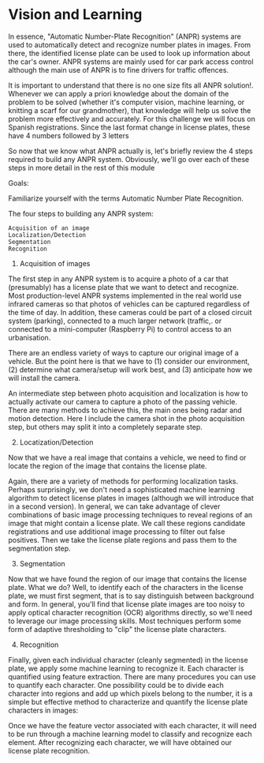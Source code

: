 # Vision and Learning

In essence, "Automatic Number-Plate Recognition" (ANPR) systems are used to automatically detect and recognize number plates in images. From there, the identified license plate can be used to look up information about the car's owner. ANPR systems are mainly used for car park access control although the main use of ANPR is to fine drivers for traffic offences.

It is important to understand that there is no one size fits all ANPR solution!. Whenever we can apply a priori knowledge about the domain of the problem to be solved (whether it's computer vision, machine learning, or knitting a scarf for our grandmother), that knowledge will help us solve the problem more effectively and accurately. For this challenge we will focus on Spanish registrations. Since the last format change in license plates, these have 4 numbers followed by 3 letters

So now that we know what ANPR actually is, let's briefly review the 4 steps required to build any ANPR system. Obviously, we'll go over each of these steps in more detail in the rest of this module

Goals:

Familiarize yourself with the terms Automatic Number Plate Recognition.

The four steps to building any ANPR system:

    Acquisition of an image
    Localization/Detection
    Segmentation
    Recognition

1. Acquisition of images

The first step in any ANPR system is to acquire a photo of a car that (presumably) has a license plate that we want to detect and recognize. Most production-level ANPR systems implemented in the real world use infrared cameras so that photos of vehicles can be captured regardless of the time of day. In addition, these cameras could be part of a closed circuit system (parking), connected to a much larger network (traffic,. or connected to a mini-computer (Raspberry Pi) to control access to an urbanisation.

There are an endless variety of ways to capture our original image of a vehicle. But the point here is that we have to (1) consider our environment, (2) determine what camera/setup will work best, and (3) anticipate how we will install the camera.

An intermediate step between photo acquisition and localization is how to actually activate our camera to capture a photo of the passing vehicle. There are many methods to achieve this, the main ones being radar and motion detection. Here I include the camera shot in the photo acquisition step, but others may split it into a completely separate step.

2. Locatization/Detection

Now that we have a real image that contains a vehicle, we need to find or locate the region of the image that contains the license plate.

Again, there are a variety of methods for performing localization tasks. Perhaps surprisingly, we don't need a sophisticated machine learning algorithm to detect license plates in images (although we will introduce that in a second version). In general, we can take advantage of clever combinations of basic image processing techniques to reveal regions of an image that might contain a license plate. We call these regions candidate registrations and use additional image processing to filter out false positives. Then we take the license plate regions and pass them to the segmentation step.

3. Segmentation

Now that we have found the region of our image that contains the license plate. What we do? Well, to identify each of the characters in the license plate, we must first segment, that is to say distinguish between background and form. In general, you'll find that license plate images are too noisy to apply optical character recognition (OCR) algorithms directly, so we'll need to leverage our image processing skills. Most techniques perform some form of adaptive thresholding to "clip" the license plate characters.

4. Recognition

Finally, given each individual character (cleanly segmented) in the license plate, we apply some machine learning to recognize it. Each character is quantified using feature extraction. There are many procedures you can use to quantify each character. One possibility could be to divide each character into regions and add up which pixels belong to the number, it is a simple but effective method to characterize and quantify the license plate characters in images:

Once we have the feature vector associated with each character, it will need to be run through a machine learning model to classify and recognize each element. After recognizing each character, we will have obtained our license plate recognition.
